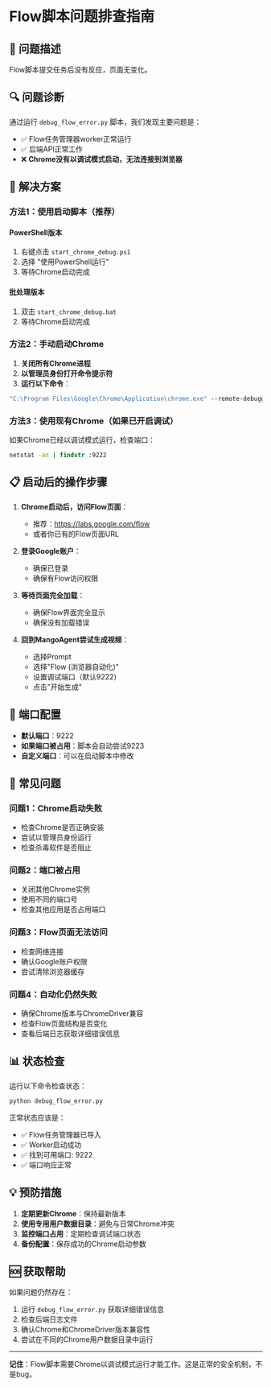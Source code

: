 # Flow脚本问题排查指南

## 🚨 问题描述
Flow脚本提交任务后没有反应，页面无变化。

## 🔍 问题诊断
通过运行 `debug_flow_error.py` 脚本，我们发现主要问题是：
- ✅ Flow任务管理器worker正常运行
- ✅ 后端API正常工作  
- ❌ **Chrome没有以调试模式启动，无法连接到浏览器**

## 🚀 解决方案

### 方法1：使用启动脚本（推荐）

#### PowerShell版本
1. 右键点击 `start_chrome_debug.ps1`
2. 选择 "使用PowerShell运行"
3. 等待Chrome启动完成

#### 批处理版本
1. 双击 `start_chrome_debug.bat`
2. 等待Chrome启动完成

### 方法2：手动启动Chrome

1. **关闭所有Chrome进程**
2. **以管理员身份打开命令提示符**
3. **运行以下命令**：

```cmd
"C:\Program Files\Google\Chrome\Application\chrome.exe" --remote-debugging-port=9222 --user-data-dir="C:\Users\你的用户名\chrome-debug-profile"
```

### 方法3：使用现有Chrome（如果已开启调试）

如果Chrome已经以调试模式运行，检查端口：
```cmd
netstat -an | findstr :9222
```

## 📋 启动后的操作步骤

1. **Chrome启动后，访问Flow页面**：
   - 推荐：https://labs.google.com/flow
   - 或者你已有的Flow页面URL

2. **登录Google账户**：
   - 确保已登录
   - 确保有Flow访问权限

3. **等待页面完全加载**：
   - 确保Flow界面完全显示
   - 确保没有加载错误

4. **回到MangoAgent尝试生成视频**：
   - 选择Prompt
   - 选择"Flow (浏览器自动化)"
   - 设置调试端口（默认9222）
   - 点击"开始生成"

## 🔧 端口配置

- **默认端口**：9222
- **如果端口被占用**：脚本会自动尝试9223
- **自定义端口**：可以在启动脚本中修改

## 🐛 常见问题

### 问题1：Chrome启动失败
- 检查Chrome是否正确安装
- 尝试以管理员身份运行
- 检查杀毒软件是否阻止

### 问题2：端口被占用
- 关闭其他Chrome实例
- 使用不同的端口号
- 检查其他应用是否占用端口

### 问题3：Flow页面无法访问
- 检查网络连接
- 确认Google账户权限
- 尝试清除浏览器缓存

### 问题4：自动化仍然失败
- 确保Chrome版本与ChromeDriver兼容
- 检查Flow页面结构是否变化
- 查看后端日志获取详细错误信息

## 📊 状态检查

运行以下命令检查状态：
```bash
python debug_flow_error.py
```

正常状态应该是：
- ✅ Flow任务管理器已导入
- ✅ Worker启动成功
- ✅ 找到可用端口: 9222
- ✅ 端口响应正常

## 💡 预防措施

1. **定期更新Chrome**：保持最新版本
2. **使用专用用户数据目录**：避免与日常Chrome冲突
3. **监控端口占用**：定期检查调试端口状态
4. **备份配置**：保存成功的Chrome启动参数

## 🆘 获取帮助

如果问题仍然存在：
1. 运行 `debug_flow_error.py` 获取详细错误信息
2. 检查后端日志文件
3. 确认Chrome和ChromeDriver版本兼容性
4. 尝试在不同的Chrome用户数据目录中运行

---

**记住**：Flow脚本需要Chrome以调试模式运行才能工作。这是正常的安全机制，不是bug。
